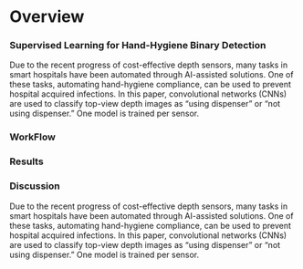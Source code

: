 # Overview

### Supervised Learning for Hand-Hygiene Binary Detection
Due to the recent progress of cost-effective depth sensors, many tasks in smart hospitals have been automated through AI-assisted solutions. One of these tasks, automating hand-hygiene compliance, can be used to prevent hospital acquired infections. In this paper, convolutional networks (CNNs) are used to classify top-view depth images as “using dispenser” or “not using dispenser.” One model is trained per sensor.

### WorkFlow



### Results



### Discussion
Due to the recent progress of cost-effective depth sensors, many tasks in smart hospitals have been automated through AI-assisted solutions. One of these tasks, automating hand-hygiene compliance, can be used to prevent hospital acquired infections. In this paper, convolutional networks (CNNs) are used to classify top-view depth images as “using dispenser” or “not using dispenser.” One model is trained per sensor. 

